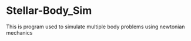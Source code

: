 # Stellar-Body_Sim
This is program used to simulate multiple body problems using newtonian mechanics
